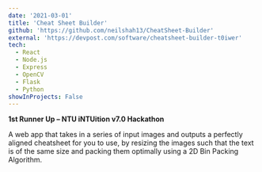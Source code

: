 ```yaml
---
date: '2021-03-01'
title: 'Cheat Sheet Builder'
github: 'https://github.com/neilshah13/CheatSheet-Builder'
external: 'https://devpost.com/software/cheatsheet-builder-t0iwer'
tech:
  - React
  - Node.js
  - Express
  - OpenCV
  - Flask
  - Python
showInProjects: False
---
```

**1st Runner Up – NTU iNTUition v7.0 Hackathon**

A web app that takes in a series of input images and outputs a perfectly aligned cheatsheet for you to use, by resizing the images such that the text is of the same size and packing them optimally using a 2D Bin Packing Algorithm.
